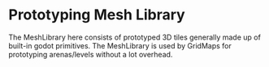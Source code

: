 # Prototyping Mesh Library

The MeshLibrary here consists of prototyped 3D tiles generally made up of built-in godot primitives.
The MeshLibrary is used by GridMaps for prototyping arenas/levels without a lot overhead.